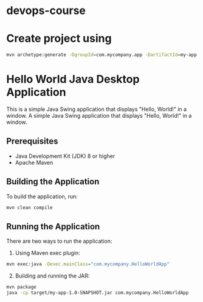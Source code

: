 # devops-course

# Create project using 
```bash
mvn archetype:generate -DgroupId=com.mycompany.app -DartifactId=my-app -DarchetypeArtifactId=maven-archetype-quickstart -DarchetypeVersion=1.5 -DinteractiveMode=false
```

# Hello World Java Desktop Application
This is a simple Java Swing application that displays "Hello, World!" in a window.
A simple Java Swing application that displays "Hello, World!" in a window.

## Prerequisites
- Java Development Kit (JDK) 8 or higher
- Apache Maven


## Building the Application

To build the application, run:

```bash
mvn clean compile
```

## Running the Application

There are two ways to run the application:

1. Using Maven exec plugin:
```bash
mvn exec:java -Dexec.mainClass="com.mycompany.HelloWorldApp"
```

2. Building and running the JAR:
```bash
mvn package
java -cp target/my-app-1.0-SNAPSHOT.jar com.mycompany.HelloWorldApp
```


